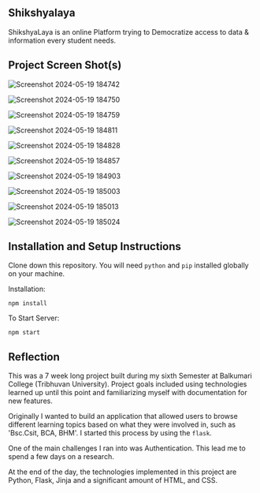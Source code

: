 ## Shikshyalaya

ShikshyaLaya is an online Platform trying to Democratize access to data & information every student needs.


## Project Screen Shot(s)

![Screenshot 2024-05-19 184742](https://github.com/prabinbastakoti/Learning-Management-System/assets/101822704/47d9ab1f-de76-44df-a09c-e32259624b74)

![Screenshot 2024-05-19 184750](https://github.com/prabinbastakoti/Learning-Management-System/assets/101822704/36e32737-7e76-46fa-8528-cc5c0e82ae85)

![Screenshot 2024-05-19 184759](https://github.com/prabinbastakoti/Learning-Management-System/assets/101822704/eb40825e-df8c-44b5-bde2-d92c5009c9fd)

![Screenshot 2024-05-19 184811](https://github.com/prabinbastakoti/Learning-Management-System/assets/101822704/de7e7a0d-c674-419b-858e-8b38b1ba938d)

![Screenshot 2024-05-19 184828](https://github.com/prabinbastakoti/Learning-Management-System/assets/101822704/c1054f07-5e16-4d53-9226-0710ed7124b1)

![Screenshot 2024-05-19 184857](https://github.com/prabinbastakoti/Learning-Management-System/assets/101822704/4fbce025-a148-4176-85c2-7cd12b8e2cd7)

![Screenshot 2024-05-19 184903](https://github.com/prabinbastakoti/Learning-Management-System/assets/101822704/0d81063a-f639-48fd-b9bd-b73811fde019)

![Screenshot 2024-05-19 185003](https://github.com/prabinbastakoti/Learning-Management-System/assets/101822704/43c07d34-cf1e-4c33-a937-11fe7a58bc83)

![Screenshot 2024-05-19 185013](https://github.com/prabinbastakoti/Learning-Management-System/assets/101822704/c451e679-11ab-4bdb-950c-1d756b580789)

![Screenshot 2024-05-19 185024](https://github.com/prabinbastakoti/Learning-Management-System/assets/101822704/1317636a-ab0d-4ce9-8d8f-1eb203abaf08)

## Installation and Setup Instructions

Clone down this repository. You will need `python` and `pip` installed globally on your machine.  

Installation:

`npm install`   

To Start Server:

`npm start`  
  

## Reflection

This was a 7 week long project built during my sixth Semester at Balkumari College (Tribhuvan University). Project goals included using technologies learned up until this point and familiarizing myself with documentation for new features.  

Originally I wanted to build an application that allowed users to browse different learning topics based on what they were involved in, such as 'Bsc.Csit, BCA, BHM'. I started this process by using the `flask`.  

One of the main challenges I ran into was Authentication. This lead me to spend a few days on a research.

At the end of the day, the technologies implemented in this project are Python, Flask, Jinja and a significant amount of HTML, and CSS.
